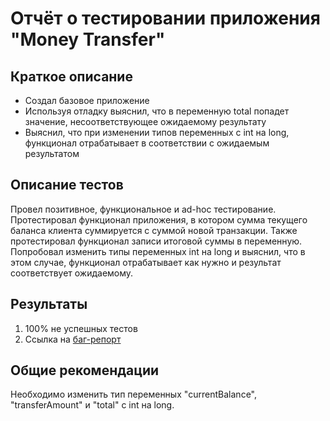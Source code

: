 # Отчёт о тестировании приложения "Money Transfer"

## Краткое описание

* Создал базовое приложение
* Используя отладку выяснил, что в переменную total попадет значение, несоответствующее ожидаемому результату
* Выяснил, что при изменении типов переменных с int на long, функционал отрабатывает в соответствии с ожидаемым результатом

## Описание тестов

Провел позитивное, функциональное и ad-hoc тестирование. Протестировал функционал приложения, в котором сумма текущего баланса
клиента суммируется с суммой новой транзакции. Также протестировал функционал записи итоговой суммы в переменную. 
Попробовал изменить типы переменных int на long и выяснил, что в этом случае, функционал отрабатывает как нужно и 
результат соответствует ожидаемому.

## Результаты

1. 100% не успешных тестов
2. Ссылка на [баг-репорт](https://github.com/melomanos/1.2.1.-money_transfer/issues/1)

## Общие рекомендации

Необходимо изменить тип переменных "currentBalance", "transferAmount" и "total" с int на long.